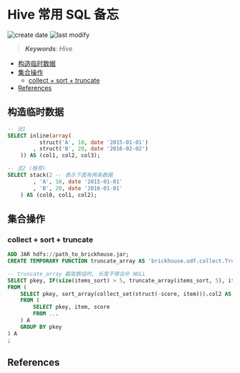 Hive 常用 SQL 备忘
===
<!--START_SECTION:badge-->

![create date](https://img.shields.io/static/v1?label=create%20date&message=2023-03-xx&label_color=gray&color=lightsteelblue&style=flat-square)
![last modify](https://img.shields.io/static/v1?label=last%20modify&message=2025-07-08%2016%3A53%3A13&label_color=gray&color=thistle&style=flat-square)

<!--END_SECTION:badge-->
<!--info
top: false
hidden: false
-->

> ***Keywords**: Hive*

<!--START_SECTION:toc-->
- [构造临时数据](#构造临时数据)
- [集合操作](#集合操作)
    - [collect + sort + truncate](#collect--sort--truncate)
- [References](#references)
<!--END_SECTION:toc-->


## 构造临时数据

```sql
-- 法1
SELECT inline(array(
          struct('A', 10, date '2015-01-01')
        , struct('B', 20, date '2016-02-02')
    )) AS (col1, col2, col3);

-- 法2 (推荐)
SELECT stack(2 -- 表示下面有两条数据
        , 'A', 10, date '2015-01-01'
        , 'B', 20, date '2016-01-01'
    ) AS (col0, col1, col2);
```


## 集合操作

### collect + sort + truncate
```sql
ADD JAR hdfs://path_to_brickhouse.jar;
CREATE TEMPORARY FUNCTION truncate_array AS 'brickhouse.udf.collect.TruncateArrayUDF';

-- truncate_array 截取数组时, 长度不够会补 NULL
SELECT pkey, IF(size(items_sort) > 5, truncate_array(items_sort, 5), items_sort) AS items_sort
FROM (
    SELECT pkey, sort_array(collect_set(struct(-score, item))).col2 AS items_sort
    FROM (
        SELECT pkey, item, score
        FROM ...
    ) A
    GROUP BY pkey
) A
;
```


## References
